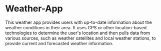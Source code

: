 # Weather-App
This weather app provides users with up-to-date information about the weather conditions in their area. It uses GPS or other location-based technologies to determine the user's location and then pulls data from various sources, such as weather satellites and local weather stations, to provide current and forecasted weather information.
